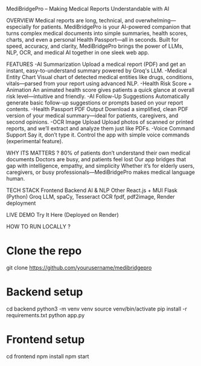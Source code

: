 MediBridgePro – Making Medical Reports Understandable with AI

OVERVIEW
Medical reports are long, technical, and overwhelming—especially for patients.
MediBridgePro is your AI-powered companion that turns complex medical documents into simple summaries, health scores, charts, and even a personal Health Passport—all in seconds.
Built for speed, accuracy, and clarity, MediBridgePro brings the power of LLMs, NLP, OCR, and medical AI together in one sleek web app.

FEATURES
-AI Summarization
Upload a medical report (PDF) and get an instant, easy-to-understand summary powered by Groq's LLM.
-Medical Entity Chart
Visual chart of detected medical entities like drugs, conditions, vitals—parsed from your report using advanced NLP.
-Health Risk Score + Animation
An animated health score gives patients a quick glance at overall risk level—intuitive and friendly.
-AI Follow-Up Suggestions
Automatically generate basic follow-up suggestions or prompts based on your report contents.
-Health Passport PDF Output
Download a simplified, clean PDF version of your medical summary—ideal for patients, caregivers, and second opinions.
-OCR Image Upload
Upload photos of scanned or printed reports, and we’ll extract and analyze them just like PDFs.
-Voice Command Support
Say it, don’t type it. Control the app with simple voice commands (experimental feature).

WHY ITS MATTERS ?
80% of patients don’t understand their own medical documents
Doctors are busy, and patients feel lost
Our app bridges that gap with intelligence, empathy, and simplicity
Whether it’s for elderly users, caregivers, or busy professionals—MediBridgePro makes medical language human.

TECH STACK
Frontend	Backend	AI & NLP	Other
React.js + MUI	Flask (Python)	Groq LLM, spaCy, Tesseract OCR	fpdf, pdf2image, Render deployment

LIVE DEMO
Try It Here (Deployed on Render)

HOW TO RUN LOCALLY ?
# Clone the repo
git clone https://github.com/yourusername/medibridgepro

# Backend setup
cd backend
python3 -m venv venv
source venv/bin/activate
pip install -r requirements.txt
python app.py

# Frontend setup
cd frontend
npm install
npm start
